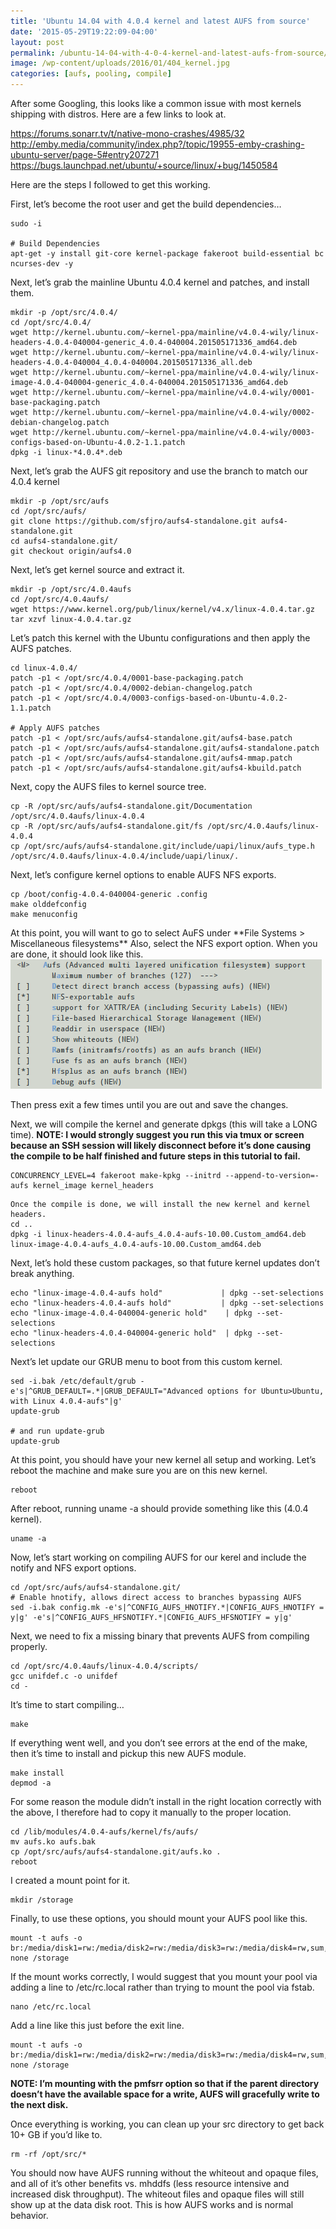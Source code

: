 ```yaml
---
title: 'Ubuntu 14.04 with 4.0.4 kernel and latest AUFS from source'
date: '2015-05-29T19:22:09-04:00'
layout: post
permalink: /ubuntu-14-04-with-4-0-4-kernel-and-latest-aufs-from-source/
image: /wp-content/uploads/2016/01/404_kernel.jpg
categories: [aufs, pooling, compile]
---
```


After some Googling, this looks like a common issue with most kernels shipping with distros. Here are a few links to look at.

<https://forums.sonarr.tv/t/native-mono-crashes/4985/32>  
<http://emby.media/community/index.php?/topic/19955-emby-crashing-ubuntu-server/page-5#entry207271>  
<https://bugs.launchpad.net/ubuntu/+source/linux/+bug/1450584>

Here are the steps I followed to get this working.

First, let’s become the root user and get the build dependencies…

```
sudo -i

# Build Dependencies
apt-get -y install git-core kernel-package fakeroot build-essential bc ncurses-dev -y
```

Next, let’s grab the mainline Ubuntu 4.0.4 kernel and patches, and install them.

```
mkdir -p /opt/src/4.0.4/
cd /opt/src/4.0.4/
wget http://kernel.ubuntu.com/~kernel-ppa/mainline/v4.0.4-wily/linux-headers-4.0.4-040004-generic_4.0.4-040004.201505171336_amd64.deb
wget http://kernel.ubuntu.com/~kernel-ppa/mainline/v4.0.4-wily/linux-headers-4.0.4-040004_4.0.4-040004.201505171336_all.deb
wget http://kernel.ubuntu.com/~kernel-ppa/mainline/v4.0.4-wily/linux-image-4.0.4-040004-generic_4.0.4-040004.201505171336_amd64.deb
wget http://kernel.ubuntu.com/~kernel-ppa/mainline/v4.0.4-wily/0001-base-packaging.patch
wget http://kernel.ubuntu.com/~kernel-ppa/mainline/v4.0.4-wily/0002-debian-changelog.patch
wget http://kernel.ubuntu.com/~kernel-ppa/mainline/v4.0.4-wily/0003-configs-based-on-Ubuntu-4.0.2-1.1.patch
dpkg -i linux-*4.0.4*.deb
```

Next, let’s grab the AUFS git repository and use the branch to match our 4.0.4 kernel

```
mkdir -p /opt/src/aufs
cd /opt/src/aufs/
git clone https://github.com/sfjro/aufs4-standalone.git aufs4-standalone.git
cd aufs4-standalone.git/
git checkout origin/aufs4.0
```

Next, let’s get kernel source and extract it.

```
mkdir -p /opt/src/4.0.4aufs
cd /opt/src/4.0.4aufs/
wget https://www.kernel.org/pub/linux/kernel/v4.x/linux-4.0.4.tar.gz
tar xzvf linux-4.0.4.tar.gz
```

Let’s patch this kernel with the Ubuntu configurations and then apply the AUFS patches.

```
cd linux-4.0.4/
patch -p1 < /opt/src/4.0.4/0001-base-packaging.patch
patch -p1 < /opt/src/4.0.4/0002-debian-changelog.patch
patch -p1 < /opt/src/4.0.4/0003-configs-based-on-Ubuntu-4.0.2-1.1.patch

# Apply AUFS patches
patch -p1 < /opt/src/aufs/aufs4-standalone.git/aufs4-base.patch
patch -p1 < /opt/src/aufs/aufs4-standalone.git/aufs4-standalone.patch
patch -p1 < /opt/src/aufs/aufs4-standalone.git/aufs4-mmap.patch
patch -p1 < /opt/src/aufs/aufs4-standalone.git/aufs4-kbuild.patch
```

Next, copy the AUFS files to kernel source tree.

```
cp -R /opt/src/aufs/aufs4-standalone.git/Documentation /opt/src/4.0.4aufs/linux-4.0.4
cp -R /opt/src/aufs/aufs4-standalone.git/fs /opt/src/4.0.4aufs/linux-4.0.4
cp /opt/src/aufs/aufs4-standalone.git/include/uapi/linux/aufs_type.h /opt/src/4.0.4aufs/linux-4.0.4/include/uapi/linux/.
```

Next, let’s configure kernel options to enable AUFS NFS exports.

```
cp /boot/config-4.0.4-040004-generic .config
make olddefconfig
make menuconfig
```

At this point, you will want to go to select AuFS under \*\*File Systems &gt; Miscellaneous filesystems\*\* Also, select the NFS export option. When you are done, it should look like this.  
![ZEuhl43](/wp-content/uploads/2015/05/ZEuhl43.png)

Then press exit a few times until you are out and save the changes.

Next, we will compile the kernel and generate dpkgs (this will take a LONG time). **NOTE: I would strongly suggest you run this via tmux or screen because an SSH session will likely disconnect before it’s done causing the compile to be half finished and future steps in this tutorial to fail.**

```
CONCURRENCY_LEVEL=4 fakeroot make-kpkg --initrd --append-to-version=-aufs kernel_image kernel_headers
```

```
Once the compile is done, we will install the new kernel and kernel headers.
cd ..
dpkg -i linux-headers-4.0.4-aufs_4.0.4-aufs-10.00.Custom_amd64.deb linux-image-4.0.4-aufs_4.0.4-aufs-10.00.Custom_amd64.deb
```

Next, let’s hold these custom packages, so that future kernel updates don’t break anything.

```
echo "linux-image-4.0.4-aufs hold"             | dpkg --set-selections
echo "linux-headers-4.0.4-aufs hold"           | dpkg --set-selections
echo "linux-image-4.0.4-040004-generic hold"    | dpkg --set-selections
echo "linux-headers-4.0.4-040004-generic hold"  | dpkg --set-selections
```

Next’s let update our GRUB menu to boot from this custom kernel.

```
sed -i.bak /etc/default/grub -e's|^GRUB_DEFAULT=.*|GRUB_DEFAULT="Advanced options for Ubuntu>Ubuntu, with Linux 4.0.4-aufs"|g'
update-grub

# and run update-grub
update-grub
```

At this point, you should have your new kernel all setup and working. Let’s reboot the machine and make sure you are on this new kernel.

```
reboot
```

After reboot, running uname -a should provide something like this (4.0.4 kernel).

```
uname -a
```

Now, let’s start working on compiling AUFS for our kerel and include the notify and NFS export options.

```
cd /opt/src/aufs/aufs4-standalone.git/
# Enable hnotify, allows direct access to branches bypassing AUFS
sed -i.bak config.mk -e's|^CONFIG_AUFS_HNOTIFY.*|CONFIG_AUFS_HNOTIFY = y|g' -e's|^CONFIG_AUFS_HFSNOTIFY.*|CONFIG_AUFS_HFSNOTIFY = y|g'
```

Next, we need to fix a missing binary that prevents AUFS from compiling properly.

```
cd /opt/src/4.0.4aufs/linux-4.0.4/scripts/
gcc unifdef.c -o unifdef
cd -
```

It’s time to start compiling…

```
make
```

If everything went well, and you don’t see errors at the end of the make, then it’s time to install and pickup this new AUFS module.

```
make install
depmod -a
```

For some reason the module didn’t install in the right location correctly with the above, I therefore had to copy it manually to the proper location.

```
cd /lib/modules/4.0.4-aufs/kernel/fs/aufs/
mv aufs.ko aufs.bak
cp /opt/src/aufs/aufs4-standalone.git/aufs.ko .
reboot
```

I created a mount point for it.

```
mkdir /storage
```

Finally, to use these options, you should mount your AUFS pool like this.

```
mount -t aufs -o br:/media/disk1=rw:/media/disk2=rw:/media/disk3=rw:/media/disk4=rw,sum,create=pmfsrr:10000000000,udba=notify none /storage
```

If the mount works correctly, I would suggest that you mount your pool via adding a line to /etc/rc.local rather than trying to mount the pool via fstab.

```
nano /etc/rc.local
```

Add a line like this just before the exit line.

```
mount -t aufs -o br:/media/disk1=rw:/media/disk2=rw:/media/disk3=rw:/media/disk4=rw,sum,create=pmfsrr:10000000000,udba=notify none /storage
```

**NOTE: I’m mounting with the pmfsrr option so that if the parent directory doesn’t have the available space for a write, AUFS will gracefully write to the next disk.**

Once everything is working, you can clean up your src directory to get back 10+ GB if you’d like to.

```
rm -rf /opt/src/*
```

You should now have AUFS running without the whiteout and opaque files, and all of it’s other benefits vs. mhddfs (less resource intensive and increased disk throughput). The whiteout files and opaque files will still show up at the data disk root. This is how AUFS works and is normal behavior.